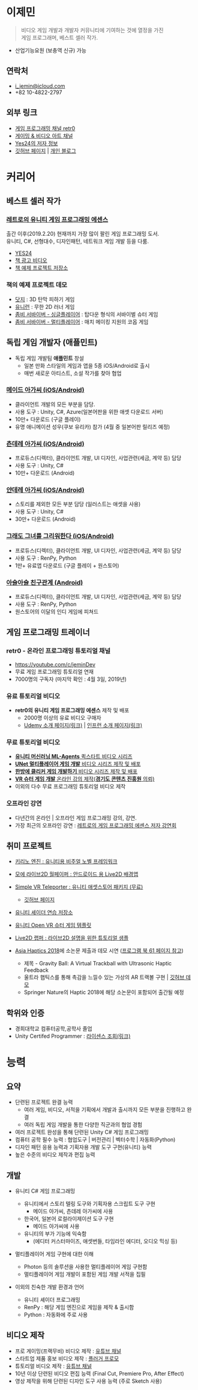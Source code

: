 # 이제민
> 비디오 게임 개발과 개발자 커뮤니티에 기여하는 것에 열정을 가진
> <br>게임 프로그래머, 베스트 셀러 작가.

- 산업기능요원 (보충역 신규) 가능

## 연락처
- i_jemin@icloud.com
- +82 10-4822-2797

## 외부 링크
- [게임 프로그래밍 채널 retr0](https://youtube.com/c/JeminDev)
- [게이밍 & 비디오 아트 채널](https://www.youtube.com/user/IJemin4714)
- [Yes24의 저자 정보](http://www.yes24.com/24/AuthorFile/Author/248602)
- [깃허브 페이지](https://github.com/IJEMIN) | [개인 블로그](https://ijemin.com)

# 커리어

## 베스트 셀러 작가

### **[레트로의 유니티 게임 프로그래밍 에센스](http://www.hanbit.co.kr/store/books/look.php?p_code=B3604463061)**
출간 이후(2019.2.20) 현재까지 가장 많이 팔린 게임 프로그래밍 도서.
<br>유니티, C#, 선형대수, 디자인패턴, 네트워크 게임 개발 등을 다룸.

- [YES24](http://www.yes24.com/Product/Goods/69320872)
- [책 광고 비디오](https://youtu.be/tBkF5il_zPU)
- [책 예제 프로젝트 저장소](https://github.com/IJEMIN/Unity-Programming-Essence)

### 책의 예제 프로젝트 데모

- [닷지](https://retro-book.itch.io/dodge) : 3D 탄막 피하기 게임
- [유니런](https://retro-book.itch.io/uni-run) : 무한 2D 러너 게임
- [좀비 서바이버 - 싱글플레이어](https://retro-book.itch.io/zombie) : 탑다운 형식의 서바이벌 슈터 게임
- [좀비 서바이버 - 멀티플레이어](https://retro-book.itch.io/zombie-multiplayer) : 매치 메이킹 지원의 코옵 게임

## 독립 게임 개발자 (애플민트)

- 독립 게임 개발팀 **애플민트** 창설
    - 일본 만화 스타일의 게임과 앱을 5종 iOS/Android로 출시
    - 매번 새로운 아티스트, 소설 작가를 찾아 협업

### [메이드 아가씨 (iOS/Android)](https://applemintgames.com/메이드-아가씨)

- 클라이언트 개발의 모든 부분을 담당.
- 사용 도구 : Unity, C#, Azure(일본어판을 위한 애셋 다운로드 서버)
- 10만+ 다운로드 (구글 플레이)
- 유명 애니메이션 성우(쿠보 유리카) 참가 (4월 중 일본어판 릴리즈 예정)

### [츤데레 아가씨 (iOS/Android)](https://applemintgames.com/my-dere-girl)

- 프로듀스(디렉터), 클라이언트 개발, UI 디자인, 사업관련(세금, 계약 등) 담당
- 사용 도구 : Unity, C#
- 10만+ 다운로드 (Android)

### [얀데레 아가씨 (iOS/Android)](https://applemintgames.com/yandere-girl)

- 스토리를 제외한 모든 부분 담당 (일러스트는 애셋을 사용)
- 사용 도구 : Unity, C#
- 30만+ 다운로드 (Android)

### [그래도 그녀를 그리워한다 (iOS/Android)](https://applemintgames.com/i-still-miss-her)

- 프로듀스(디렉터), 클라이언트 개발, UI 디자인, 사업관련(세금, 계약 등) 담당
- 사용 도구 : RenPy, Python
- 1만+ 유료앱 다운로드 (구글 플레이 + 원스토어)

### [아슬아슬 친구관계 (Android)](https://applemintgames.com/kiri-friend)

- 프로듀스(디렉터), 클라이언트 개발, UI 디자인, 사업관련(세금, 계약 등) 담당
- 사용 도구 : RenPy, Python
- 원스토어의 이달의 인디 게임에 피쳐드

## 게임 프로그래밍 트레이너

### **retr0** - 온라인 프로그래밍 튜토리얼 채널
- https://youtube.com/c/jeminDev
- 무료 게임 프로그래밍 튜토리얼 연재
- 7000명의 구독자 (마지막 확인 : 4월 3일, 2019년)

### 유료 튜토리얼 비디오
- **retr0의 유니티 게임 프로그래밍 에센스** 제작 및 배포
    - 2000명 이상의 유료 비디오 구매자
    - [Udemy 소개 페이지(링크)](https://www.udemy.com/retr0-unity) | [인프런 소개 페이지(링크)](https://www.inflearn.com/course/유니티-게임-프로그래밍-에센스)

### 무료 튜토리얼 비디오
- [**유니티 머신러닝 ML-Agents** 퀵스타트 비디오 시리즈](https://www.youtube.com/watch?v=twcmguIedhY&list=PLctzObGsrjfwYHL1obWlVdPRbpubkuKWp)
- [**UNet 멀티플레이어 게임 개발** 비디오 시리즈 제작 및 배포](https://www.youtube.com/playlist?list=PLctzObGsrjfxQ6A8KX1heuQaNkL5xMA2D)
- [**한방에 클리커 게임 개발하기** 비디오 시리즈 제작 및 배포](https://www.youtube.com/playlist?list=PLctzObGsrjfwc6xSh2CT7qD7VMHPgg6fW)
- [**VR 슈터 게임 개발** 온라인 강의 제작(**경기도 콘텐츠 진흥원** 의뢰)](https://www.youtube.com/watch?v=NXDDRFzlzIQ&list=PLctzObGsrjfx7qBglqhyWgDwuDAkqSZ6H)
- 이외의 다수 무료 프로그래밍 튜토리얼 비디오 제작

### 오프라인 강연
- 다년간의 온라인 | 오프라인 게임 프로그래밍 강의, 강연.
- 가장 최근의 오프라인 강연 : [레트로의 게임 프로그래밍 에센스 저자 강연회](http://www.hanbit.co.kr/store/education/edu_view.html?p_code=S4427455844)

## 취미 프로젝트

- [키리노 엔진 : 유니티용 비주얼 노벨 프레임워크](https://github.com/IJEMIN/Unity-Kirino-Engine)

- [모에 라이브2D 월페이퍼 : 안드로이드 용 Live2D 배경앱](https://play.google.com/store/apps/details?id=com.applemint.moewallpaper&hl=ko)

- [Simple VR Teleporter : 유니티 애셋스토어 패키지 (무료)](https://assetstore.unity.com/packages/tools/input-management/simple-vr-teleporter-115996)
    - [깃허브 페이지](https://github.com/IJEMIN/Simple-Unity-VR-Teleporter)

- [유니티 셰이더 연습 저장소](https://github.com/IJEMIN/Unity-Shader-Practice-Lab)

- [유니티 Open VR 슈터 게임 템플릿](https://github.com/IJEMIN/Unity-OpenVR-Shooter-Template)

- [Live2D 랩퍼 : 라이브2D 설명을 위한 튜토리얼 샘플](https://github.com/IJEMIN/Live2D-Wrapper-Sample-Unity-App)

- [Asia Haptics 2018](http://asiahaptics.org)에 소논문 제출과 데모 시연 ([프로그램 북 61 페이지 참고](http://asiahaptics.org/wp-content/uploads/2018/11/AsiaHaptics2018_ProgramBook_Final.pdf))
    - 제목 - Gravity Ball: A Virtual Trackball with Ultrasonic Haptic Feedback
    - 울트라 햅틱스를 통해 촉감을 느낄수 있는 가상의 AR 트랙볼 구현 | [깃허브 데모](https://github.com/IJEMIN/gravityball-shooter)
    - Springer Nature의 Haptic 2018에 해당 소논문이 포함되어 출간될 예정

## 학위와 인증
- 경희대학교 컴퓨터공학,공학사 졸업
- Unity Certifed Programmer : [라이센스 조회(링크)](https://www.youracclaim.com/badges/9d4e4c2b-645d-4495-8053-a82046dfaede/public_url)

# 능력

## 요약
- 단련된 프로젝트 완결 능력
    - 여러 게임, 비디오, 서적을 기획에서 개발과 출시까지 모든 부분을 진행하고 완결
    - 여러 독립 게임 개발을 통한 다양한 직군과의 협업 경험
- 여러 프로젝트 완성을 통해 단련된 Unity C# 게임 프로그래밍
- 컴퓨터 공학 필수 능력 : 협업도구 | 버전관리 | 벡터수학 | 자동화(Python)
- 디자인 패턴 응용 능력과 기획자용 개발 도구 구현(유니티) 능력
- 높은 수준의 비디오 제작과 편집 능력

## 개발
- 유니티 C# 게임 프로그래밍
    - 유니티에서 스토리 텔링 도구와 기획자용 스크립트 도구 구현
        - 메이드 아가씨, 츤데레 아가씨에 사용
    - 한국어, 일본어 로컬라이제이션 도구 구현
        - 메이드 아가씨에 사용
    - 유니티의 부가 기능에 익숙함
        - (에디터 커스터마이즈, 애셋번들, 타임라인 에디터, 오디오 믹싱 등)

- 멀티플레이어 게임 구현에 대한 이해
    - Photon 등의 솔루션을 사용한 멀티플레이어 게임 구현함
    - 멀티플레이어 게임 개발이 포함된 게임 개발 서적을 집필

- 이외의 친숙한 개발 환경과 언어
    - 유니티 셰이더 프로그래밍
    - RenPy : 해당 게임 엔진으로 게임을 제작 & 출시함
    - Python : 자동화에 주로 사용
    
## 비디오 제작
- 프로 게이밍(프랙무비) 비디오 제작 : [유튜브 채널](https://www.youtube.com/user/IJemin4714)
- 스타트업 제품 홍보 비디오 제작 : [플러거 프로모](https://www.youtube.com/watch?v=w9dOZ4CdzNc)
- 튜토리얼 비디오 제작 : [유튜브 채널](https://youtube.com/c/JeminDev)
- 10년 이상 단련된 비디오 편집 능력 (Final Cut, Premiere Pro, After Effect)
- 영상 제작을 위해 단련된 디자인 도구 사용 능력 (주로 Sketch 사용)
